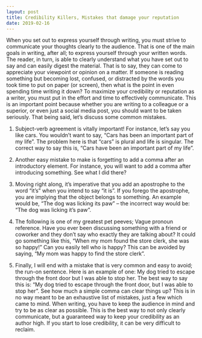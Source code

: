 ```yaml
---
layout: post
title: Credibility Killers, Mistakes that damage your reputation
date: 2019-02-16
---   
```


When you set out to express yourself through writing, you must strive to communicate your thoughts clearly to the audience. That is one of the main goals in writing, after all; to express yourself through your written words. The reader, in turn, is able to clearly understand what you have set out to say and can easily digest the material. That is to say, they can come to appreciate your viewpoint or opinion on a matter. If someone is reading something but becoming lost, confused, or distracted by the words you took time to put on paper (or screen), then what is the point in even spending time writing it down? To maximize your credibility or reputation as a writer, you must put in the effort and time to effectively communicate. This is an important point because whether you are writing to a colleague or a superior, or even just a social media post, you should want to be taken seriously.  That being said, let’s discuss some common mistakes. 

1. Subject-verb agreement is vitally important! For instance, let’s say you like cars. You wouldn’t want to say, “Cars has been an important part of my life”. The problem here is that “cars” is plural and life is singular. The correct way to say this is, “Cars have been an important part of my life”.

2. Another easy mistake to make is forgetting to add a comma after an introductory element. For instance, you will want to add a comma after introducing something. See what I did there? 

3. Moving right along, it’s imperative that you add an apostrophe to the word “it’s” when you intend to say “it is”. If you forego the apostrophe, you are implying that the object belongs to something. An example would be, “The dog was licking its paw” – the incorrect way would be: “The dog was licking it’s paw”.

4. The following is one of my greatest pet peeves; Vague pronoun reference. Have you ever been discussing something with a friend or coworker and they don’t say who exactly they are talking about? It could go something like this, “When my mom found the store clerk, she was so happy!” Can you easily tell who is happy? This can be avoided by saying, “My mom was happy to find the store clerk”.

5. Finally, I will end with a mistake that is very common and easy to avoid; the run-on sentence. Here is an example of one: My dog tried to escape through the front door but I was able to stop her. The best way to say this is: “My dog tried to escape through the front door, but I was able to stop her”. See how much a simple comma can clear things up?
This is in no way meant to be an exhaustive list of mistakes, just a few which came to mind. When writing, you have to keep the audience in mind and try to be as clear as possible. This is the best way to not only clearly communicate, but a guaranteed way to keep your credibility as an author high. If you start to lose credibility, it can be very difficult to reclaim.

